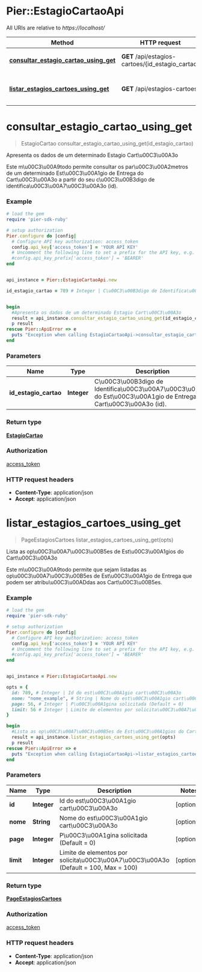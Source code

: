 # Pier::EstagioCartaoApi

All URIs are relative to *https://localhost/*

Method | HTTP request | Description
------------- | ------------- | -------------
[**consultar_estagio_cartao_using_get**](EstagioCartaoApi.md#consultar_estagio_cartao_using_get) | **GET** /api/estagios-cartoes/{id_estagio_cartao} | Apresenta os dados de um determinado Estagio Cart\u00C3\u00A3o
[**listar_estagios_cartoes_using_get**](EstagioCartaoApi.md#listar_estagios_cartoes_using_get) | **GET** /api/estagios-cartoes | Lista as op\u00C3\u00A7\u00C3\u00B5es de Est\u00C3\u00A1gios do Cart\u00C3\u00A3o




# **consultar_estagio_cartao_using_get**
> EstagioCartao consultar_estagio_cartao_using_get(id_estagio_cartao)

Apresenta os dados de um determinado Estagio Cart\u00C3\u00A3o

Este m\u00C3\u00A9todo permite consultar os par\u00C3\u00A2metros de um determinado Est\u00C3\u00A1gio de Entrega do Cart\u00C3\u00A3o a partir do seu c\u00C3\u00B3digo de identifica\u00C3\u00A7\u00C3\u00A3o (id).

### Example
```ruby
# load the gem
require 'pier-sdk-ruby'

# setup authorization 
Pier.configure do |config|
  # Configure API key authorization: access_token
  config.api_key['access_token'] = 'YOUR API KEY'
  # Uncomment the following line to set a prefix for the API key, e.g. 'BEARER' (defaults to nil)
  #config.api_key_prefix['access_token'] = 'BEARER'
end


api_instance = Pier::EstagioCartaoApi.new

id_estagio_cartao = 789 # Integer | C\u00C3\u00B3digo de Identifica\u00C3\u00A7\u00C3\u00A3o do Est\u00C3\u00A1gio de Entrega do Cart\u00C3\u00A3o (id).


begin
  #Apresenta os dados de um determinado Estagio Cart\u00C3\u00A3o
  result = api_instance.consultar_estagio_cartao_using_get(id_estagio_cartao)
  p result
rescue Pier::ApiError => e
  puts "Exception when calling EstagioCartaoApi->consultar_estagio_cartao_using_get: #{e}"
end
```

### Parameters

Name | Type | Description  | Notes
------------- | ------------- | ------------- | -------------
 **id_estagio_cartao** | **Integer**| C\u00C3\u00B3digo de Identifica\u00C3\u00A7\u00C3\u00A3o do Est\u00C3\u00A1gio de Entrega do Cart\u00C3\u00A3o (id). | 


### Return type

[**EstagioCartao**](EstagioCartao.md)

### Authorization

[access_token](../README.md#access_token)

### HTTP request headers

 - **Content-Type**: application/json
 - **Accept**: application/json




# **listar_estagios_cartoes_using_get**
> PageEstagiosCartoes listar_estagios_cartoes_using_get(opts)

Lista as op\u00C3\u00A7\u00C3\u00B5es de Est\u00C3\u00A1gios do Cart\u00C3\u00A3o

Este m\u00C3\u00A9todo permite que sejam listadas as op\u00C3\u00A7\u00C3\u00B5es de Est\u00C3\u00A1gio de Entrega que podem ser atribu\u00C3\u00ADdas aos Cart\u00C3\u00B5es.

### Example
```ruby
# load the gem
require 'pier-sdk-ruby'

# setup authorization 
Pier.configure do |config|
  # Configure API key authorization: access_token
  config.api_key['access_token'] = 'YOUR API KEY'
  # Uncomment the following line to set a prefix for the API key, e.g. 'BEARER' (defaults to nil)
  #config.api_key_prefix['access_token'] = 'BEARER'
end


api_instance = Pier::EstagioCartaoApi.new

opts = { 
  id: 789, # Integer | Id do est\u00C3\u00A1gio cart\u00C3\u00A3o
  nome: "nome_example", # String | Nome do est\u00C3\u00A1gio cart\u00C3\u00A3o
  page: 56, # Integer | P\u00C3\u00A1gina solicitada (Default = 0)
  limit: 56 # Integer | Limite de elementos por solicita\u00C3\u00A7\u00C3\u00A3o (Default = 100, Max = 100)
}

begin
  #Lista as op\u00C3\u00A7\u00C3\u00B5es de Est\u00C3\u00A1gios do Cart\u00C3\u00A3o
  result = api_instance.listar_estagios_cartoes_using_get(opts)
  p result
rescue Pier::ApiError => e
  puts "Exception when calling EstagioCartaoApi->listar_estagios_cartoes_using_get: #{e}"
end
```

### Parameters

Name | Type | Description  | Notes
------------- | ------------- | ------------- | -------------
 **id** | **Integer**| Id do est\u00C3\u00A1gio cart\u00C3\u00A3o | [optional] 
 **nome** | **String**| Nome do est\u00C3\u00A1gio cart\u00C3\u00A3o | [optional] 
 **page** | **Integer**| P\u00C3\u00A1gina solicitada (Default = 0) | [optional] 
 **limit** | **Integer**| Limite de elementos por solicita\u00C3\u00A7\u00C3\u00A3o (Default = 100, Max = 100) | [optional] 


### Return type

[**PageEstagiosCartoes**](PageEstagiosCartoes.md)

### Authorization

[access_token](../README.md#access_token)

### HTTP request headers

 - **Content-Type**: application/json
 - **Accept**: application/json






